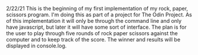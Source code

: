 2/22/21
This is the beginning of my first implementation of my rock, paper, scissors program. I'm doing this as part of a project for The Odin Project. As of this implementation it will only be through the command line and only have javascript, but later it will have some sort of interface. The plan is for the user to play through five rounds of rock paper scissors against the computer and to keep track of the score. The winner and results will be displayed in console.log. 